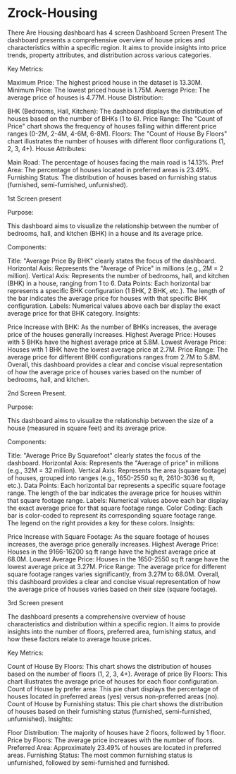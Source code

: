 # Zrock-Housing
There Are Housing dashboard has 4  screen 
Dashboard Screen Present
The dashboard presents a comprehensive overview of house prices and characteristics within a specific region. It aims to provide insights into price trends, property attributes, and distribution across various categories.

Key Metrics:

Maximum Price: The highest priced house in the dataset is 13.30M.
Minimum Price: The lowest priced house is 1.75M.
Average Price: The average price of houses is 4.77M.
House Distribution:

BHK (Bedrooms, Hall, Kitchen): The dashboard displays the distribution of houses based on the number of BHKs (1 to 6).
Price Range: The "Count of Price" chart shows the frequency of houses falling within different price ranges (0-2M, 2-4M, 4-6M, 6-8M).
Floors: The "Count of House By Floors" chart illustrates the number of houses with different floor configurations (1, 2, 3, 4+).
House Attributes:

Main Road: The percentage of houses facing the main road is 14.13%.
Pref Area: The percentage of houses located in preferred areas is 23.49%.
Furnishing Status: The distribution of houses based on furnishing status (furnished, semi-furnished, unfurnished).

1st Screen present    

Purpose:

This dashboard aims to visualize the relationship between the number of bedrooms, hall, and kitchen (BHK) in a house and its average price.

Components:

Title: "Average Price By BHK" clearly states the focus of the dashboard.
Horizontal Axis: Represents the "Average of Price" in millions (e.g., 2M = 2 million).
Vertical Axis: Represents the number of bedrooms, hall, and kitchen (BHK) in a house, ranging from 1 to 6.
Data Points: Each horizontal bar represents a specific BHK configuration (1 BHK, 2 BHK, etc.). The length of the bar indicates the average price for houses with that specific BHK configuration.
Labels: Numerical values above each bar display the exact average price for that BHK category.
Insights:

Price Increase with BHK: As the number of BHKs increases, the average price of the houses generally increases.
Highest Average Price: Houses with 5 BHKs have the highest average price at 5.8M.
Lowest Average Price: Houses with 1 BHK have the lowest average price at 2.7M.
Price Range: The average price for different BHK configurations ranges from 2.7M to 5.8M.
Overall, this dashboard provides a clear and concise visual representation of how the average price of houses varies based on the number of bedrooms, hall, and kitchen.

2nd Screen Present.

Purpose:

This dashboard aims to visualize the relationship between the size of a house (measured in square feet) and its average price.

Components:

Title: "Average Price By Squarefoot" clearly states the focus of the dashboard.
Horizontal Axis: Represents the "Average of price" in millions (e.g., 32M = 32 million).
Vertical Axis: Represents the area (square footage) of houses, grouped into ranges (e.g., 1650-2550 sq ft, 2610-3036 sq ft, etc.).
Data Points: Each horizontal bar represents a specific square footage range. The length of the bar indicates the average price for houses within that square footage range.
Labels: Numerical values above each bar display the exact average price for that square footage range.
Color Coding: Each bar is color-coded to represent its corresponding square footage range. The legend on the right provides a key for these colors.
Insights:

Price Increase with Square Footage: As the square footage of houses increases, the average price generally increases.
Highest Average Price: Houses in the 9166-16200 sq ft range have the highest average price at 68.0M.
Lowest Average Price: Houses in the 1650-2550 sq ft range have the lowest average price at 3.27M.
Price Range: The average price for different square footage ranges varies significantly, from 3.27M to 68.0M.
Overall, this dashboard provides a clear and concise visual representation of how the average price of houses varies based on their size (square footage).

3rd Screen present

The dashboard presents a comprehensive overview of house characteristics and distribution within a specific region. It aims to provide insights into the number of floors, preferred area, furnishing status, and how these factors relate to average house prices.

Key Metrics:

Count of House By Floors: This chart shows the distribution of houses based on the number of floors (1, 2, 3, 4+).
Average of price By Floors: This chart illustrates the average price of houses for each floor configuration.
Count of House by prefer area: This pie chart displays the percentage of houses located in preferred areas (yes) versus non-preferred areas (no).
Count of House by Furnishing status: This pie chart shows the distribution of houses based on their furnishing status (furnished, semi-furnished, unfurnished).
Insights:

Floor Distribution: The majority of houses have 2 floors, followed by 1 floor.
Price by Floors: The average price increases with the number of floors.
Preferred Area: Approximately 23.49% of houses are located in preferred areas.
Furnishing Status: The most common furnishing status is unfurnished, followed by semi-furnished and furnished.
